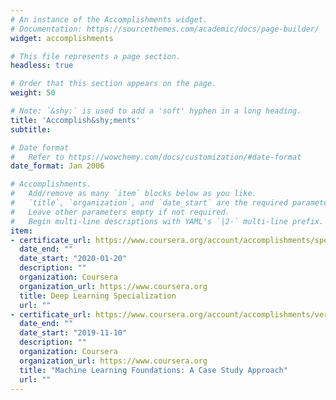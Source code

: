 ```yaml
---
# An instance of the Accomplishments widget.
# Documentation: https://sourcethemes.com/academic/docs/page-builder/
widget: accomplishments

# This file represents a page section.
headless: true

# Order that this section appears on the page.
weight: 50

# Note: `&shy;` is used to add a 'soft' hyphen in a long heading.
title: 'Accomplish&shy;ments'
subtitle:

# Date format
#   Refer to https://wowchemy.com/docs/customization/#date-format
date_format: Jan 2006

# Accomplishments.
#   Add/remove as many `item` blocks below as you like.
#   `title`, `organization`, and `date_start` are the required parameters.
#   Leave other parameters empty if not required.
#   Begin multi-line descriptions with YAML's `|2-` multi-line prefix.
item:
- certificate_url: https://www.coursera.org/account/accomplishments/specialization/CAFQ5LLR9VQD
  date_end: ""
  date_start: "2020-01-20"
  description: ""
  organization: Coursera
  organization_url: https://www.coursera.org
  title: Deep Learning Specialization
  url: ""
- certificate_url: https://www.coursera.org/account/accomplishments/verify/P243S3F9KQGS
  date_end: ""
  date_start: "2019-11-10"
  description: ""
  organization: Coursera
  organization_url: https://www.coursera.org
  title: "Machine Learning Foundations: A Case Study Approach"
  url: ""
---
```


